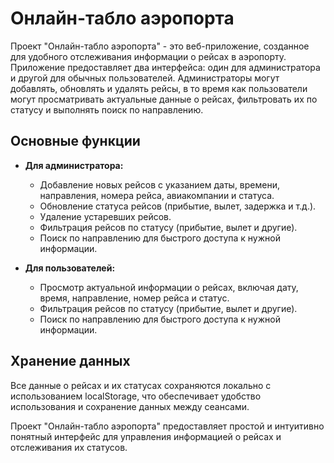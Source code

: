 # Онлайн-табло аэропорта

Проект "Онлайн-табло аэропорта" - это веб-приложение, созданное для удобного отслеживания информации о рейсах в аэропорту. Приложение предоставляет два интерфейса: один для администратора и другой для обычных пользователей. Администраторы могут добавлять, обновлять и удалять рейсы, в то время как пользователи могут просматривать актуальные данные о рейсах, фильтровать их по статусу и выполнять поиск по направлению.

## Основные функции

- **Для администратора:**
  - Добавление новых рейсов с указанием даты, времени, направления, номера рейса, авиакомпании и статуса.
  - Обновление статуса рейсов (прибытие, вылет, задержка и т.д.).
  - Удаление устаревших рейсов.
  - Фильтрация рейсов по статусу (прибытие, вылет и другие).
  - Поиск по направлению для быстрого доступа к нужной информации.

- **Для пользователей:**
  - Просмотр актуальной информации о рейсах, включая дату, время, направление, номер рейса и статус.
  - Фильтрация рейсов по статусу (прибытие, вылет и другие).
  - Поиск по направлению для быстрого доступа к нужной информации.

## Хранение данных

Все данные о рейсах и их статусах сохраняются локально с использованием localStorage, что обеспечивает удобство использования и сохранение данных между сеансами.

Проект "Онлайн-табло аэропорта" предоставляет простой и интуитивно понятный интерфейс для управления информацией о рейсах и отслеживания их статусов.

